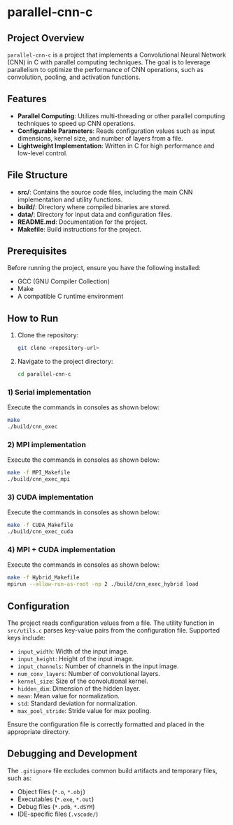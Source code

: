 # parallel-cnn-c

## Project Overview

`parallel-cnn-c` is a project that implements a Convolutional Neural Network (CNN) in C with parallel computing techniques. The goal is to leverage parallelism to optimize the performance of CNN operations, such as convolution, pooling, and activation functions.

## Features

- **Parallel Computing**: Utilizes multi-threading or other parallel computing techniques to speed up CNN operations.
- **Configurable Parameters**: Reads configuration values such as input dimensions, kernel size, and number of layers from a file.
- **Lightweight Implementation**: Written in C for high performance and low-level control.

## File Structure

- **src/**: Contains the source code files, including the main CNN implementation and utility functions.
- **build/**: Directory where compiled binaries are stored.
- **data/**: Directory for input data and configuration files.
- **README.md**: Documentation for the project.
- **Makefile**: Build instructions for the project.

## Prerequisites

Before running the project, ensure you have the following installed:

- GCC (GNU Compiler Collection)
- Make
- A compatible C runtime environment

## How to Run
1. Clone the repository:

   ```bash
   git clone <repository-url>
   ```

2. Navigate to the project directory:

   ```bash
   cd parallel-cnn-c
   ```
### 1) Serial implementation
Execute the commands in consoles as shown below:

   ```bash
   make
  ./build/cnn_exec
   ```

### 2) MPI implementation
Execute the commands in consoles as shown below:

   ```bash
   make -f MPI_Makefile
   ./build/cnn_exec_mpi
   ```

### 3) CUDA implementation
Execute the commands in consoles as shown below:

   ```bash
   make -f CUDA_Makefile
   ./build/cnn_exec_cuda
   ```

### 4) MPI + CUDA implementation
Execute the commands in consoles as shown below:

   ```bash
   make -f Hybrid_Makefile
   mpirun --allow-run-as-root -np 2 ./build/cnn_exec_hybrid load
   ```

## Configuration

The project reads configuration values from a file. The utility function in `src/utils.c` parses key-value pairs from the configuration file. Supported keys include:

- `input_width`: Width of the input image.
- `input_height`: Height of the input image.
- `input_channels`: Number of channels in the input image.
- `num_conv_layers`: Number of convolutional layers.
- `kernel_size`: Size of the convolutional kernel.
- `hidden_dim`: Dimension of the hidden layer.
- `mean`: Mean value for normalization.
- `std`: Standard deviation for normalization.
- `max_pool_stride`: Stride value for max pooling.

Ensure the configuration file is correctly formatted and placed in the appropriate directory.

## Debugging and Development

The `.gitignore` file excludes common build artifacts and temporary files, such as:

- Object files (`*.o`, `*.obj`)
- Executables (`*.exe`, `*.out`)
- Debug files (`*.pdb`, `*.dSYM`)
- IDE-specific files (`.vscode/`)

